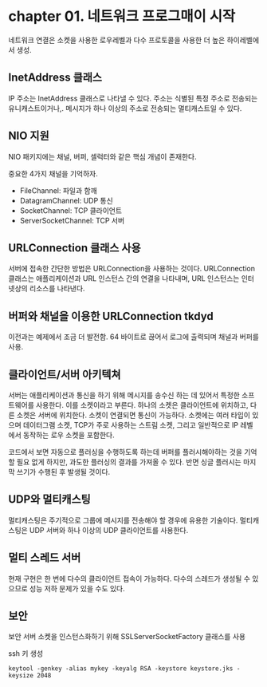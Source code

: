
# chapter 01. 네트워크 프로그매이 시작

네트워크 연결은 소켓을 사용한 로우레벨과 다수 프로토콜을 사용한 더 높은 하이레벨에서 생성.

## InetAddress 클래스

IP 주소는 InetAddress 클래스로 나타낼 수 있다.
주소는 식별된 특정 주소로 전송되는 유니캐스트이거나,. 메시지가 하나 이상의 주소로 전송되는 멀티캐스트일 수 있다.

## NIO 지원

NIO 패키지에는 채널, 버퍼, 셀럭터와 같은 핵심 개념이 존재한다.

중요한 4가지 채널을 기억하자.

* FileChannel: 파일과 함깨
* DatagramChannel: UDP 통신
* SocketChannel: TCP 클라이언트
* ServerSocketChannel: TCP 서버

## URLConnection 클래스 사용

서버에 접속한 간단한 방법은 URLConnection을 사용하는 것이다.
URLConnection 클래스는 애플리케이션과 URL 인스턴스 간의 연결을 나타내며, URL 인스턴스는 인터넷상의 리소스를 나타낸다.


## 버퍼와 채널을 이용한 URLConnection tkdyd

이전과는 예제에서 조금 더 발전함. 64 바이트로 끊어서 로그에 출력되며 채널과 버퍼를 사용.

## 클라이언트/서버 아키텍쳐

서버는 애플리케이션과 통신을 하기 위해 메시지를 송수신 하는 데 있어서 특정한 소프트웨어를 사용한다.
이를 소켓이라고 부른다.
하나의 소켓은 클라이언트에 위치하고, 다른 소켓은 서버에 위치한다.
소켓이 연결되면 통신이 가능하다. 소켓에는 여러 타입이 있으며 데이터그램 소켓, TCP가 주로 사용하는 스트림 소켓, 그리고 일반적으로 IP 레벨에서 동작하는 로우 소켓을 포함한다.

코드에서 보면 자동으로 플러싱을 수행하도록 하는데 버퍼를 플러시해야하는 것을 기억할 필요 없게 하지만, 과도한 플러싱의 결과를 가져올 수 있다.
반면 싱글 플러시는 마지막 쓰기가 수행된 후 발생될 것이다.

## UDP와 멀티캐스팅

멀티캐스팅은 주기적으로 그룹에 메시지를 전송해야 할 경우에 유용한 기술이다.
멀티캐스팅은 UDP 서버와 하나 이상의 UDP 클라이언트를 사용한다.

## 멀티 스레드 서버

현재 구현은 한 번에 다수의 클라이언트 접속이 가능하다.
다수의 스레드가 생성될 수 있으므로 성능 저하 문제가 있을 수도 있다.

## 보안

보안 서버 소켓을 인스턴스화하기 위해 SSLServerSocketFactory 클래스를 사용

ssh 키 생성

```shell
keytool -genkey -alias mykey -keyalg RSA -keystore keystore.jks -keysize 2048
```